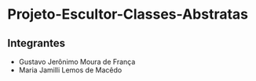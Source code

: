 # Projeto-Escultor-Classes-Abstratas

## Integrantes
* Gustavo Jerônimo Moura de França
* Maria Jamilli Lemos de Macêdo

